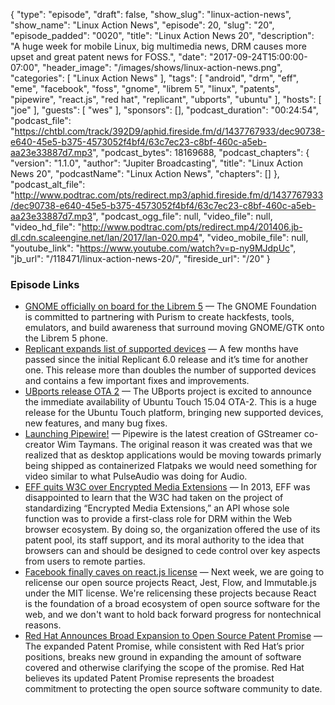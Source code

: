 {
  "type": "episode",
  "draft": false,
  "show_slug": "linux-action-news",
  "show_name": "Linux Action News",
  "episode": 20,
  "slug": "20",
  "episode_padded": "0020",
  "title": "Linux Action News 20",
  "description": "A huge week for mobile Linux, big multimedia news, DRM causes more upset and great patent news for FOSS.",
  "date": "2017-09-24T15:00:00-07:00",
  "header_image": "/images/shows/linux-action-news.png",
  "categories": [
    "Linux Action News"
  ],
  "tags": [
    "android",
    "drm",
    "eff",
    "eme",
    "facebook",
    "foss",
    "gnome",
    "librem 5",
    "linux",
    "patents",
    "pipewire",
    "react.js",
    "red hat",
    "replicant",
    "ubports",
    "ubuntu"
  ],
  "hosts": [
    "joe"
  ],
  "guests": [
    "wes"
  ],
  "sponsors": [],
  "podcast_duration": "00:24:54",
  "podcast_file": "https://chtbl.com/track/392D9/aphid.fireside.fm/d/1437767933/dec90738-e640-45e5-b375-4573052f4bf4/63c7ec23-c8bf-460c-a5eb-aa23e33887d7.mp3",
  "podcast_bytes": 18169688,
  "podcast_chapters": {
    "version": "1.1.0",
    "author": "Jupiter Broadcasting",
    "title": "Linux Action News 20",
    "podcastName": "Linux Action News",
    "chapters": []
  },
  "podcast_alt_file": "http://www.podtrac.com/pts/redirect.mp3/aphid.fireside.fm/d/1437767933/dec90738-e640-45e5-b375-4573052f4bf4/63c7ec23-c8bf-460c-a5eb-aa23e33887d7.mp3",
  "podcast_ogg_file": null,
  "video_file": null,
  "video_hd_file": "http://www.podtrac.com/pts/redirect.mp4/201406.jb-dl.cdn.scaleengine.net/lan/2017/lan-020.mp4",
  "video_mobile_file": null,
  "youtube_link": "https://www.youtube.com/watch?v=p-ny9MJdpUc",
  "jb_url": "/118471/linux-action-news-20/",
  "fireside_url": "/20"
}


### Episode Links

  * [GNOME officially on board for the Librem 5](https://www.gnome.org/news/2017/09/gnome-foundation-partners-with-purism-to-support-its-efforts-to-build-the-librem-5-smartphone/ "GNOME officially on board for the Librem 5") — The GNOME Foundation is committed to partnering with Purism to create hackfests, tools, emulators, and build awareness that surround moving GNOME/GTK onto the Librem 5 phone.
  * [Replicant expands list of supported devices](https://blog.replicant.us/2017/09/a-new-replicant-6-0-release/ "Replicant expands list of supported devices") — A few months have passed since the initial Replicant 6.0 release and it’s time for another one. This release more than doubles the number of supported devices and contains a few important fixes and improvements.
  * [UBports release OTA 2](https://ubports.com/blog/ubports-blog-1/post/ubuntu-touch-ota-2-release-78 "UBports release OTA 2") — The UBports project is excited to announce the immediate availability of Ubuntu Touch 15.04 OTA-2. This is a huge release for the Ubuntu Touch platform, bringing new supported devices, new features, and many bug fixes.
  * [Launching Pipewire!](https://blogs.gnome.org/uraeus/2017/09/19/launching-pipewire/ "Launching Pipewire!") — Pipewire is the latest creation of GStreamer co-creator Wim Taymans. The original reason it was created was that we realized that as desktop applications would be moving towards primarly being shipped as containerized Flatpaks we would need something for video similar to what PulseAudio was doing for Audio.
  * [EFF quits W3C over Encrypted Media Extensions](https://www.eff.org/deeplinks/2017/09/open-letter-w3c-director-ceo-team-and-membership "EFF quits W3C over Encrypted Media Extensions") — In 2013, EFF was disappointed to learn that the W3C had taken on the project of standardizing “Encrypted Media Extensions,” an API whose sole function was to provide a first-class role for DRM within the Web browser ecosystem. By doing so, the organization offered the use of its patent pool, its staff support, and its moral authority to the idea that browsers can and should be designed to cede control over key aspects from users to remote parties.
  * [Facebook finally caves on react.js license](https://code.facebook.com/posts/300798627056246 "Facebook finally caves on react.js license") — Next week, we are going to relicense our open source projects React, Jest, Flow, and Immutable.js under the MIT license. We're relicensing these projects because React is the foundation of a broad ecosystem of open source software for the web, and we don't want to hold back forward progress for nontechnical reasons.
  * [Red Hat Announces Broad Expansion to Open Source Patent Promise](https://www.redhat.com/en/about/press-releases/red-hat-announces-broad-expansion-open-source-patent-promise "Red Hat Announces Broad Expansion to Open Source Patent Promise") — The expanded Patent Promise, while consistent with Red Hat’s prior positions, breaks new ground in expanding the amount of software covered and otherwise clarifying the scope of the promise. Red Hat believes its updated Patent Promise represents the broadest commitment to protecting the open source software community to date.


